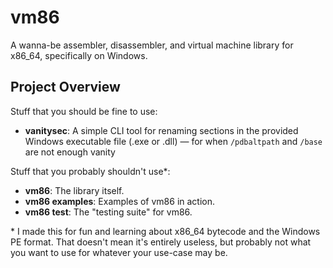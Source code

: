 # vm86

A wanna-be assembler, disassembler, and virtual machine library for x86_64, specifically on Windows.

## Project Overview

Stuff that you should be fine to use:
- **vanitysec**: A simple CLI tool for renaming sections in the provided Windows executable file (.exe or .dll) — for when `/pdbaltpath` and `/base` are not enough vanity

Stuff that you probably shouldn't use\*:
- **vm86**: The library itself.
- **vm86 examples**: Examples of vm86 in action.
- **vm86 test**: The "testing suite" for vm86.

\* I made this for fun and learning about x86_64 bytecode and the Windows PE format. That doesn't mean it's entirely useless, but probably not what you want to use for whatever your use-case may be.
